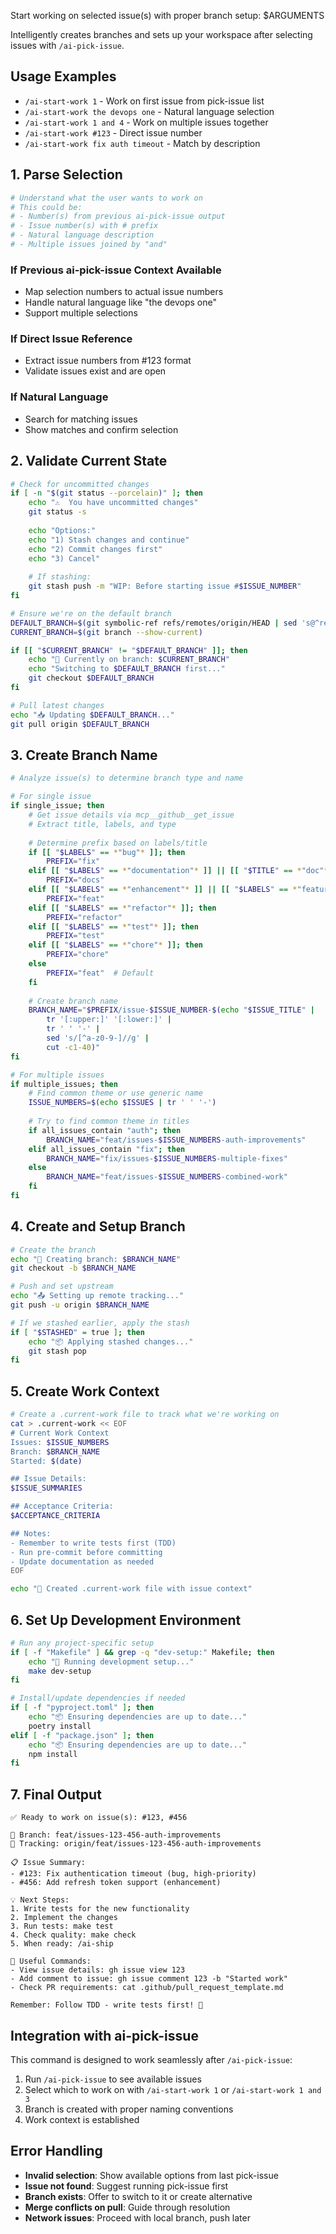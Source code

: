 Start working on selected issue(s) with proper branch setup: $ARGUMENTS

Intelligently creates branches and sets up your workspace after selecting issues with `/ai-pick-issue`.

## Usage Examples
- `/ai-start-work 1` - Work on first issue from pick-issue list
- `/ai-start-work the devops one` - Natural language selection
- `/ai-start-work 1 and 4` - Work on multiple issues together
- `/ai-start-work #123` - Direct issue number
- `/ai-start-work fix auth timeout` - Match by description

## 1. Parse Selection

```bash
# Understand what the user wants to work on
# This could be:
# - Number(s) from previous ai-pick-issue output
# - Issue number(s) with # prefix
# - Natural language description
# - Multiple issues joined by "and"
```

### If Previous ai-pick-issue Context Available
- Map selection numbers to actual issue numbers
- Handle natural language like "the devops one"
- Support multiple selections

### If Direct Issue Reference
- Extract issue numbers from #123 format
- Validate issues exist and are open

### If Natural Language
- Search for matching issues
- Show matches and confirm selection

## 2. Validate Current State

```bash
# Check for uncommitted changes
if [ -n "$(git status --porcelain)" ]; then
    echo "⚠️  You have uncommitted changes"
    git status -s
    
    echo "Options:"
    echo "1) Stash changes and continue"
    echo "2) Commit changes first"
    echo "3) Cancel"
    
    # If stashing:
    git stash push -m "WIP: Before starting issue #$ISSUE_NUMBER"
fi

# Ensure we're on the default branch
DEFAULT_BRANCH=$(git symbolic-ref refs/remotes/origin/HEAD | sed 's@^refs/remotes/origin/@@' || echo "main")
CURRENT_BRANCH=$(git branch --show-current)

if [[ "$CURRENT_BRANCH" != "$DEFAULT_BRANCH" ]]; then
    echo "📍 Currently on branch: $CURRENT_BRANCH"
    echo "Switching to $DEFAULT_BRANCH first..."
    git checkout $DEFAULT_BRANCH
fi

# Pull latest changes
echo "📥 Updating $DEFAULT_BRANCH..."
git pull origin $DEFAULT_BRANCH
```

## 3. Create Branch Name

```bash
# Analyze issue(s) to determine branch type and name

# For single issue
if single_issue; then
    # Get issue details via mcp__github__get_issue
    # Extract title, labels, and type
    
    # Determine prefix based on labels/title
    if [[ "$LABELS" == *"bug"* ]]; then
        PREFIX="fix"
    elif [[ "$LABELS" == *"documentation"* ]] || [[ "$TITLE" == *"doc"* ]]; then
        PREFIX="docs"
    elif [[ "$LABELS" == *"enhancement"* ]] || [[ "$LABELS" == *"feature"* ]]; then
        PREFIX="feat"
    elif [[ "$LABELS" == *"refactor"* ]]; then
        PREFIX="refactor"
    elif [[ "$LABELS" == *"test"* ]]; then
        PREFIX="test"
    elif [[ "$LABELS" == *"chore"* ]]; then
        PREFIX="chore"
    else
        PREFIX="feat"  # Default
    fi
    
    # Create branch name
    BRANCH_NAME="$PREFIX/issue-$ISSUE_NUMBER-$(echo "$ISSUE_TITLE" | 
        tr '[:upper:]' '[:lower:]' | 
        tr ' ' '-' | 
        sed 's/[^a-z0-9-]//g' | 
        cut -c1-40)"
fi

# For multiple issues
if multiple_issues; then
    # Find common theme or use generic name
    ISSUE_NUMBERS=$(echo $ISSUES | tr ' ' '-')
    
    # Try to find common theme in titles
    if all_issues_contain "auth"; then
        BRANCH_NAME="feat/issues-$ISSUE_NUMBERS-auth-improvements"
    elif all_issues_contain "fix"; then
        BRANCH_NAME="fix/issues-$ISSUE_NUMBERS-multiple-fixes"
    else
        BRANCH_NAME="feat/issues-$ISSUE_NUMBERS-combined-work"
    fi
fi
```

## 4. Create and Setup Branch

```bash
# Create the branch
echo "🌿 Creating branch: $BRANCH_NAME"
git checkout -b $BRANCH_NAME

# Push and set upstream
echo "📤 Setting up remote tracking..."
git push -u origin $BRANCH_NAME

# If we stashed earlier, apply the stash
if [ "$STASHED" = true ]; then
    echo "📦 Applying stashed changes..."
    git stash pop
fi
```

## 5. Create Work Context

```bash
# Create a .current-work file to track what we're working on
cat > .current-work << EOF
# Current Work Context
Issues: $ISSUE_NUMBERS
Branch: $BRANCH_NAME
Started: $(date)

## Issue Details:
$ISSUE_SUMMARIES

## Acceptance Criteria:
$ACCEPTANCE_CRITERIA

## Notes:
- Remember to write tests first (TDD)
- Run pre-commit before committing
- Update documentation as needed
EOF

echo "📝 Created .current-work file with issue context"
```

## 6. Set Up Development Environment

```bash
# Run any project-specific setup
if [ -f "Makefile" ] && grep -q "dev-setup:" Makefile; then
    echo "🔧 Running development setup..."
    make dev-setup
fi

# Install/update dependencies if needed
if [ -f "pyproject.toml" ]; then
    echo "📦 Ensuring dependencies are up to date..."
    poetry install
elif [ -f "package.json" ]; then
    echo "📦 Ensuring dependencies are up to date..."
    npm install
fi
```

## 7. Final Output

```
✅ Ready to work on issue(s): #123, #456

📌 Branch: feat/issues-123-456-auth-improvements
🔗 Tracking: origin/feat/issues-123-456-auth-improvements

📋 Issue Summary:
- #123: Fix authentication timeout (bug, high-priority)
- #456: Add refresh token support (enhancement)

💡 Next Steps:
1. Write tests for the new functionality
2. Implement the changes
3. Run tests: make test
4. Check quality: make check
5. When ready: /ai-ship

🔧 Useful Commands:
- View issue details: gh issue view 123
- Add comment to issue: gh issue comment 123 -b "Started work"
- Check PR requirements: cat .github/pull_request_template.md

Remember: Follow TDD - write tests first! 🧪
```

## Integration with ai-pick-issue

This command is designed to work seamlessly after `/ai-pick-issue`:

1. Run `/ai-pick-issue` to see available issues
2. Select which to work on with `/ai-start-work 1` or `/ai-start-work 1 and 3`
3. Branch is created with proper naming conventions
4. Work context is established

## Error Handling

- **Invalid selection**: Show available options from last pick-issue
- **Issue not found**: Suggest running pick-issue first
- **Branch exists**: Offer to switch to it or create alternative
- **Merge conflicts on pull**: Guide through resolution
- **Network issues**: Proceed with local branch, push later